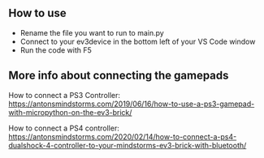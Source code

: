 ## How to use
* Rename the file you want to run to main.py
* Connect to your ev3device in the bottom left of your VS Code window
* Run the code with F5

## More info about connecting the gamepads

How to connect a PS3 Controller:
https://antonsmindstorms.com/2019/06/16/how-to-use-a-ps3-gamepad-with-micropython-on-the-ev3-brick/

How to connect a PS4 controller:
https://antonsmindstorms.com/2020/02/14/how-to-connect-a-ps4-dualshock-4-controller-to-your-mindstorms-ev3-brick-with-bluetooth/
